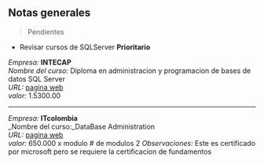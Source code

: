 ## Notas generales
>Pendientes

- Revisar cursos de SQLServer **Prioritario** 

_Empresa:_ **INTECAP**  
_Nombre del curso:_ Diploma en administracion y programacion de bases de datos SQL Server  
_URL:_ [pagina web](https://www.intecap.edu.co/curso-bases-datos-sql-server-diplomado-online)  
_valor:_ 1.5300.00

---------------------------------

_Empresa:_ **ITcolombia**  
_Nombre del curso:_DataBase Administration  
_URL:_ [pagina web](https://www.intecap.edu.co/curso-bases-datos-sql-server-diplomado-online)  
_valor:_ 650.000 x modulo # de modulos 2
_Observaciones:_ Este es certificado por microsoft pero se requiere la certificacion de fundamentos
